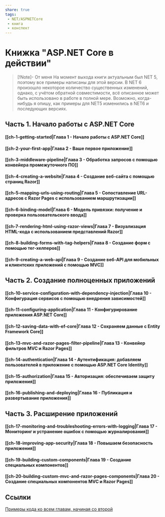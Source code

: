 ```yaml
---
share: true
tags:
 - NET/ASPNETCore
 - книга
 - конспект
---
```

# Книжка "ASP.NET Core в действии"
> [!Note]- От меня
> На момент выхода книги актуальным был NET 5, поэтому все примеры написаны для этой версии. В NET 6 произошло некоторое количество существенных изменений, однако, с учётом обратной совместимости, всё описанное может быть использовано в работе в полной мере.
> Возможно, когда-нибудь я опишу, как примеры для NET5 изменились в NET6 и последующих версиях.
## Часть 1. Начало работы с ASP.NET Core
#### [[ch-1-getting-started|Глава 1 - Начало работы с ASP.NET Core]]
#### [[ch-2-your-first-app|Глава 2 - Ваше первое приложение]]
#### [[ch-3-middleware-pipeline|Глава 3 - Обработка запросов с помощью конвейера промежуточного ПО]]
#### [[ch-4-creating-a-website|Глава 4 - Создание веб-сайта с помощью страниц Razor]]
#### [[ch-5-mapping-urls-using-routing|Глава 5 - Сопоставление URL-адресов с Razor Pages с использованием маршрутизации]]
#### [[ch-6-binding-model|Глава 6 - Модель привязки: получение и проверка пользовательского ввода]]
#### [[ch-7-rendering-html-using-razor-views|Глава 7 - Визуализация HTML-кода с использованием представлений Razor]]
#### [[ch-8-building-forms-with-tag-helpers|Глава 8 - Создание форм с помощью тег-хелперов]]
#### [[ch-9-creating-a-web-api|Глава 9 - Создание веб-API для мобильных и клиентских приложений с помощью MVC]]
## Часть 2. Создание полноценных приложений
#### [[ch-10-service-configuration-with-dependency-injection|Глава 10 - Конфигурация сервисов с помощью внедрения зависимостей]]
#### [[ch-11-configuring-application|Глава 11 - Конфигурирование приложения ASP.NET Core]]
#### [[ch-12-saving-data-with-ef-core|Глава 12 - Сохраняем данные с Entity Framework Core]]
#### [[ch-13-mvc-and-razor-pages-filter-pipeline|Глава 13 - Конвейер фильтров MVC и Razor Pages]]
#### [[ch-14-authentication|Глава 14 - Аутентификация: добавляем пользователей в приложение с помощью ASP.NET Core Identity]]
#### [[ch-15-authorization|Глава 15 - Авторизация: обеспечиваем защиту приложения]]
#### [[ch-16-publishing-and-deploying|Глава 16 - Публикация и развертывание приложения]]
## Часть 3. Расширение приложений
#### [[ch-17-monitoring-and-troubleshooting-errors-with-logging|Глава 17 - Мониторинг и устранение ошибок с помощью журналирования]]
#### [[ch-18-improving-app-security|Глава 18 - Повышаем безопасность приложения]]
#### [[ch-19-building-custom-components|Глава 19 - Создание специальных компонентов]]
#### [[ch-20-building-custom-mvc-and-razor-pages-components|Глава 20 - Создание специальных компонентов MVC и Razor Pages]]
## Ссылки
[Примеры кода ко всем главам, начиная со второй](https://github.com/andrewlock/asp-dot-net-core-in-action-2e)